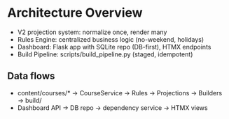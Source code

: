 # Architecture Overview

- V2 projection system: normalize once, render many
- Rules Engine: centralized business logic (no-weekend, holidays)
- Dashboard: Flask app with SQLite repo (DB-first), HTMX endpoints
- Build Pipeline: scripts/build_pipeline.py (staged, idempotent)

## Data flows
- content/courses/* → CourseService → Rules → Projections → Builders → build/
- Dashboard API → DB repo → dependency service → HTMX views

